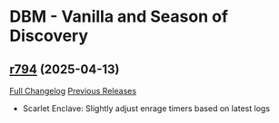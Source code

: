# DBM - Vanilla and Season of Discovery

## [r794](https://github.com/DeadlyBossMods/DBM-Vanilla/tree/r794) (2025-04-13)
[Full Changelog](https://github.com/DeadlyBossMods/DBM-Vanilla/compare/r793...r794) [Previous Releases](https://github.com/DeadlyBossMods/DBM-Vanilla/releases)

- Scarlet Enclave: Slightly adjust enrage timers based on latest logs  

